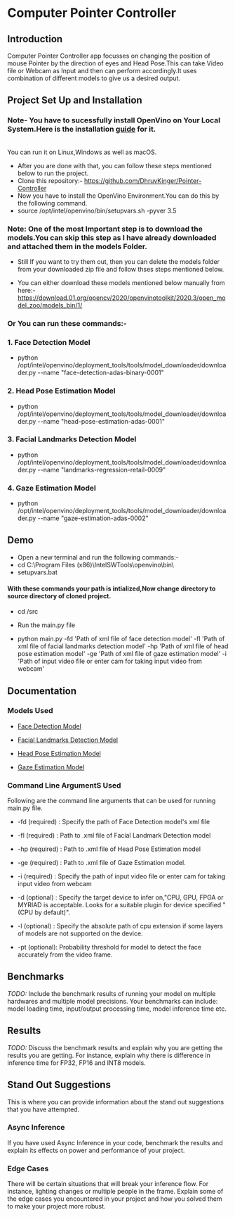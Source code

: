 # Computer Pointer Controller

## Introduction
Computer Pointer Controller app focusses on changing the position of mouse Pointer by the direction of eyes and Head Pose.This can take Video file or Webcam as Input and then can perform accordingly.It uses combination of different models to give us a desired output.

## Project Set Up and Installation

### Note- You have to sucessfully install OpenVino on Your Local System.Here is the installation [guide](https://docs.openvinotoolkit.org/latest/_docs_install_guides_installing_openvino_windows.html) for it.
<br>You can run it on Linux,Windows as well as macOS. 
* After you are done with that, you can follow these steps mentioned below to run the project. 
* Clone this repository:- https://github.com/DhruvKinger/Pointer-Controller
* Now you have to install the OpenVino Environment.You can do this by the following command.
* source /opt/intel/openvino/bin/setupvars.sh -pyver 3.5

### Note: One of the most Important step is to download the models.You can skip this step as I have already downloaded and attached them in the models Folder.

* Still If you want to try them out, then you can delete the models folder from your downloaded zip file and follow thses steps mentioned below.

+ You can either download these models mentioned below manually from here:- https://download.01.org/opencv/2020/openvinotoolkit/2020.3/open_model_zoo/models_bin/1/

### Or You can run these commands:-


 ### 1. Face Detection Model

* python /opt/intel/openvino/deployment_tools/tools/model_downloader/downloader.py --name "face-detection-adas-binary-0001"

### 2. Head Pose Estimation Model

* python /opt/intel/openvino/deployment_tools/tools/model_downloader/downloader.py --name "head-pose-estimation-adas-0001"

### 3. Facial Landmarks Detection Model

* python /opt/intel/openvino/deployment_tools/tools/model_downloader/downloader.py --name "landmarks-regression-retail-0009"

### 4. Gaze Estimation Model

* python /opt/intel/openvino/deployment_tools/tools/model_downloader/downloader.py --name "gaze-estimation-adas-0002"


## Demo
* Open a new terminal and run the following commands:-
* cd C:\Program Files (x86)\IntelSWTools\openvino\bin\
* setupvars.bat
#### With these commands your path is intialized,Now change directory to source directory of cloned project.
* cd <project-repo-path>/src
* Run the main.py file
 
* python main.py -fd 'Path of xml file of face detection model' -fl 'Path of xml file of facial landmarks detection model' -hp 'Path of   xml file of head pose estimation model' -ge 'Path of xml file of gaze estimation model' -i 'Path of input video file or enter cam for   taking input video from webcam' 

 
 

## Documentation
### Models Used
* [Face Detection Model](https://docs.openvinotoolkit.org/latest/_models_intel_face_detection_adas_binary_0001_description_face_detection_adas_binary_0001.html)

* [Facial Landmarks Detection Model](https://docs.openvinotoolkit.org/latest/_models_intel_landmarks_regression_retail_0009_description_landmarks_regression_retail_0009.html)

* [Head Pose Estimation Model](https://docs.openvinotoolkit.org/latest/_models_intel_head_pose_estimation_adas_0001_description_head_pose_estimation_adas_0001.html)

* [Gaze Estimation Model](https://docs.openvinotoolkit.org/latest/_models_intel_gaze_estimation_adas_0002_description_gaze_estimation_adas_0002.html)

### Command Line ArgumentS Used
Following are the command line arguments that can be used for running main.py file.
* -fd (required) : Specify the path of Face Detection model's xml file
* -fl (required) : Path to .xml file of Facial Landmark Detection model

* -hp (required) : Path to .xml file of Head Pose Estimation model
* -ge (required) : Path to .xml file of Gaze Estimation model.
* -i (required) : Specify the path of input video file or enter cam for taking input video from webcam

* -d (optional) : Specify the target device to infer on,"CPU, GPU, FPGA or MYRIAD is acceptable. Looks
                        for a suitable plugin for device specified "(CPU by default)".
* -l (optional) : Specify the absolute path of cpu extension if some layers of models are not supported on the device.
* -pt (optional): Probability threshold for model to detect the face accurately from the video frame.

## Benchmarks
*TODO:* Include the benchmark results of running your model on multiple hardwares and multiple model precisions. Your benchmarks can include: model loading time, input/output processing time, model inference time etc.

## Results
*TODO:* Discuss the benchmark results and explain why you are getting the results you are getting. For instance, explain why there is difference in inference time for FP32, FP16 and INT8 models.

## Stand Out Suggestions
This is where you can provide information about the stand out suggestions that you have attempted.

### Async Inference
If you have used Async Inference in your code, benchmark the results and explain its effects on power and performance of your project.

### Edge Cases
There will be certain situations that will break your inference flow. For instance, lighting changes or multiple people in the frame. Explain some of the edge cases you encountered in your project and how you solved them to make your project more robust.
